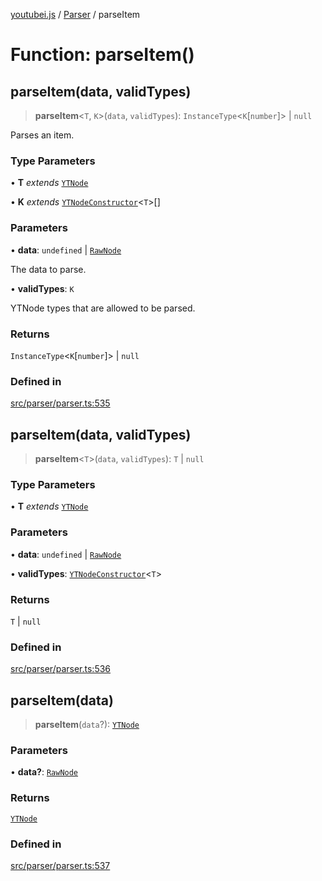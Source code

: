 [youtubei.js](../../../README.md) / [Parser](../README.md) / parseItem

# Function: parseItem()

## parseItem(data, validTypes)

> **parseItem**\<`T`, `K`\>(`data`, `validTypes`): `InstanceType`\<`K`\[`number`\]\> \| `null`

Parses an item.

### Type Parameters

• **T** *extends* [`YTNode`](../../Helpers/classes/YTNode.md)

• **K** *extends* [`YTNodeConstructor`](../../Helpers/interfaces/YTNodeConstructor.md)\<`T`\>[]

### Parameters

• **data**: `undefined` \| [`RawNode`](../../APIResponseTypes/type-aliases/RawNode.md)

The data to parse.

• **validTypes**: `K`

YTNode types that are allowed to be parsed.

### Returns

`InstanceType`\<`K`\[`number`\]\> \| `null`

### Defined in

[src/parser/parser.ts:535](https://github.com/LuanRT/YouTube.js/blob/af92984523f90200a18314b94478a2697c9deab0/src/parser/parser.ts#L535)

## parseItem(data, validTypes)

> **parseItem**\<`T`\>(`data`, `validTypes`): `T` \| `null`

### Type Parameters

• **T** *extends* [`YTNode`](../../Helpers/classes/YTNode.md)

### Parameters

• **data**: `undefined` \| [`RawNode`](../../APIResponseTypes/type-aliases/RawNode.md)

• **validTypes**: [`YTNodeConstructor`](../../Helpers/interfaces/YTNodeConstructor.md)\<`T`\>

### Returns

`T` \| `null`

### Defined in

[src/parser/parser.ts:536](https://github.com/LuanRT/YouTube.js/blob/af92984523f90200a18314b94478a2697c9deab0/src/parser/parser.ts#L536)

## parseItem(data)

> **parseItem**(`data`?): [`YTNode`](../../Helpers/classes/YTNode.md)

### Parameters

• **data?**: [`RawNode`](../../APIResponseTypes/type-aliases/RawNode.md)

### Returns

[`YTNode`](../../Helpers/classes/YTNode.md)

### Defined in

[src/parser/parser.ts:537](https://github.com/LuanRT/YouTube.js/blob/af92984523f90200a18314b94478a2697c9deab0/src/parser/parser.ts#L537)
